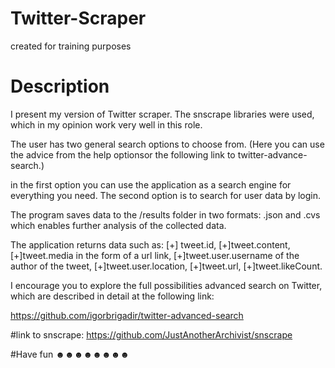 # Twitter-Scraper
created for training purposes

# Description
I present my version of Twitter scraper.
The snscrape libraries were used, which in my opinion work very well
in this role.

The user has two general search options to choose from. 
(Here you can use the advice from the help optionsor the following link to twitter-advance-search.)

in the first option you can use the application as a search engine for everything you need.
The second option is to search for user data by login.

The program saves data to the /results folder in two formats: .json and .cvs
which enables further analysis of the collected data.

The application returns data such as:
[+] tweet.id,
[+]tweet.content,
[+]tweet.media in the form of a url link,
[+]tweet.user.username of the author of the tweet,
[+]tweet.user.location,
[+]tweet.url,
[+]tweet.likeCount.

I encourage you to explore the full possibilities
advanced search on Twitter, which are described in detail
at the following link:

https://github.com/igorbrigadir/twitter-advanced-search


#link to snscrape:
https://github.com/JustAnotherArchivist/snscrape


#Have fun ☻☻☻☻☻☻☻☻

